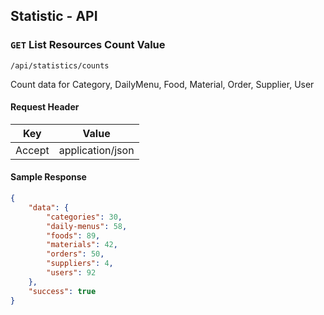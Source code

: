 ## Statistic - API

### `GET` List Resources Count Value
```
/api/statistics/counts
```
Count data for Category, DailyMenu, Food, Material, Order, Supplier, User
#### Request Header

| Key | Value |
|---|---|
|Accept|application/json

#### Sample Response
```json
{
    "data": {
        "categories": 30,
        "daily-menus": 58,
        "foods": 89,
        "materials": 42,
        "orders": 50,
        "suppliers": 4,
        "users": 92
    },
    "success": true
}
```